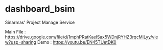 # dashboard_bsim
Sinarmas' Project Manage Service

Main File : https://drive.google.com/file/d/1mphPRatKaelSax5WDnjRYHZ3rqcMILyy/view?usp=sharing
Demo : https://youtu.be/EN45TUetDK0
